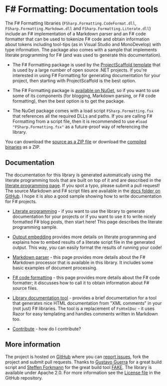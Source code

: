﻿F# Formatting: Documentation tools
==================================

The F# Formatting libraries (`FSharp.Formatting.CodeFormat.dll`, `FSharp.Formatting.Markdown.dll` and `FSharp.Formatting.Literate.dll`) include 
an F# implementation of a Markdown parser and an F# code formatter that can be used to tokenize F# 
code and obtain information about tokens including tool-tips (as in Visual Studio and MonoDevelop) 
with type information. The package also comes with a sample that implements literate programming for F#
(and was used to generate this documentation).

 - The F# Formatting package is used by the [ProjectScaffold template](http://fsprojects.github.io/ProjectScaffold/) 
   that is used by a large number of open source .NET projects. If you're interested in using F# Formatting
   for generating documentation for your project, then starting with ProjectScaffold is the best option.

 - The F# Formatting package is [available on NuGet](https://nuget.org/packages/FSharp.Formatting">FSharp.Formatting),
   so if you want to use some of its components (for blogging, Markdown parsing, or F# code formatting),
   then the best option is to get the package.

 - The NuGet package comes with a load script `FSharp.Formatting.fsx` that references all the required DLLs
   and paths. If you are calling F# Formatting from a script file, then it is recommended to use `#load "FSharp.Formatting.fsx"`
   as a future-proof way of referencing the library.

You can download the [source as a ZIP file](https://github.com/fsprojects/FSharp.Formatting/zipball/master)
or download the [compiled binaries](https://github.com/fsprojects/FSharp.Formatting/archive/release.zip) as a ZIP.

Documentation
-------------

The documentation for this library is generated automatically using the literate programming 
tools that are built on top of it and are described in the [literate programming page](literate.html).
If you spot a typo, please submit a pull request! The source Markdown and F# script files are
available in the [docs folder on GitHub](https://github.com/fsprojects/FSharp.Formatting/tree/master/docs).
I hope it is also a good sample showing how to write documentation for F# projects.

 - [Literate programming](literate.html) - if you want to use the library to generate documentation
   for your projects or if you want to use it to write nicely formatted F# blog posts, then
   start here! This page describes the literate programming sample. 
   
 - [Output embedding](evaluation.html) provides more details on literate programming and
   explains how to embed results of a literate script file in the generated output. This way,
   you can easily format the results of running your code!

 - [Markdown parser](markdown.html) - this page provides more details about the F# Markdown
   processor that is available in this library. It includes some basic examples of
   document processing.

 - [F# code formatting](codeformat.html) - this page provides more details about the F# code
   formatter; it discusses how to call it to obtain information about F# source files.

 - [Library documentation tool](metadata.html) - provides a brief documentation for a tool
   that generates nice HTML documentation from "XML comments" in your (not just) F# libraries.
   The tool is a replacement of `FsHtmlDoc` - it uses Razor for easy templating and handles
   comments written in Markdown too. 

 - [Contribute](https://github.com/fsprojects/FSharp.Formatting/blob/master/CONTRIBUTING.md) - how do I contribute?

More information
----------------

The project is hosted on [GitHub](https://github.com/fsprojects/FSharp.Formatting) where you can 
[report issues](https://github.com/fsprojects/FSharp.Formatting/issues), fork the project and submit pull requests.
Thanks to [Gustavo Guerra](https://github.com/ovatsus) for a great build script and 
[Steffen Forkmann](https://github.com/forki) for the great build tool [FAKE](https://github.com/fsharp/FAKE).
The library is available under Apache 2.0. For more information see the 
[License file](https://github.com/fsprojects/FSharp.Formatting/blob/master/LICENSE.md) in the GitHub repository.
